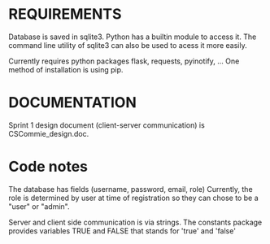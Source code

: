 REQUIREMENTS
===

Database is saved in sqlite3. Python has a builtin module to access it.
    The command line utility of sqlite3 can also be used to acess it more easily.

Currently requires python packages flask, requests, pyinotify, ...
    One method of installation is using pip.

DOCUMENTATION
===

Sprint 1 design document (client-server communication) is CSCommie_design.doc.



Code notes
===

The database has fields (username, password, email, role) Currently, the role is determined by user at time of registration so they can chose to be a "user" or "admin".

Server and client side communication is via strings. The constants package provides variables TRUE and FALSE that stands for 'true' and 'false'
